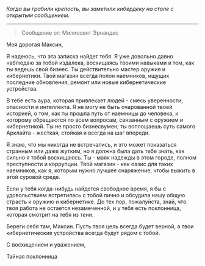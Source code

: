 _Когда вы грабили крепость, вы заметили кибердеку на столе с открытым сообщением._

---

> Сообщение от: Милиссент Эрнандес

Моя дорогая Максин,

Я надеюсь, что эта записка найдет тебя. Я уже довольно давно наблюдаю за тобой издалека, восхищаясь твоими навыками и тем, как ты ведешь свой бизнес. Ты действительно мастер оружия и кибернетики. Твой магазин всегда полон наемников, ищущих последние обновления, ремонт или новые кибернетические устройства.

В тебе есть аура, которая привлекает людей - смесь уверенности, опасности и интеллекта. Я не могу не быть очарованной твоей историей, о том, как ты прошла путь от наемницы до человека, к которому обращаются по всем вопросам, связанным с оружием и кибернетикой. Ты не просто бизнесвумен; ты воплощаешь суть самого Арклайта - жесткая, стойкая и всегда на шаг впереди.

Я знаю, что мы никогда не встречались, и это может показаться странным или даже жутким, но я должна была дать тебе знать, как сильно я тобой восхищаюсь. Ты - маяк надежды в этом городе, полном преступности и коррупции. Твой магазин - как оазис для таких наемников, как я, которым нужно лучшее снаряжение, чтобы выжить в этой суровой среде.

Если у тебя когда-нибудь найдется свободное время, я бы с удовольствием встретилась с тобой лично и обсудила нашу общую страсть к оружию и кибернетике. До тех пор, пожалуйста, знай, что твоя работа не остается незамеченной, и у тебя есть поклонница, которая смотрит на тебя из тени.

Береги себя там, Максин. Пусть твоя цель всегда будет верной, а твои кибернетические устройства всегда будут рядом с тобой.

С восхищением и уважением,

Тайная поклонница
